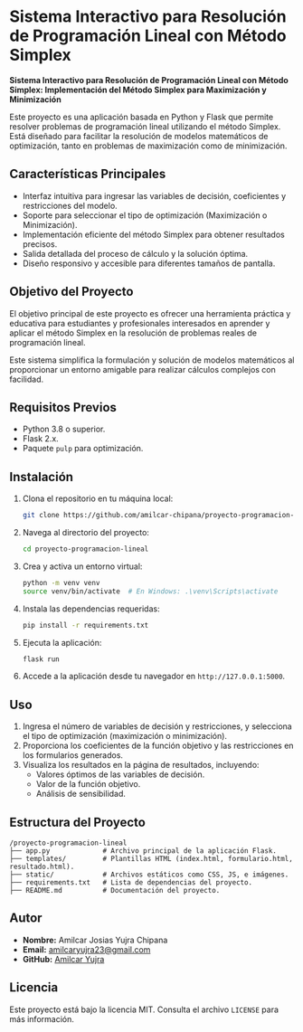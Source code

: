 # **Sistema Interactivo para Resolución de Programación Lineal con Método Simplex**

**Sistema Interactivo para Resolución de Programación Lineal con Método Simplex: Implementación del Método Simplex para Maximización y Minimización**

Este proyecto es una aplicación basada en Python y Flask que permite resolver problemas de programación lineal utilizando el método Simplex. Está diseñado para facilitar la resolución de modelos matemáticos de optimización, tanto en problemas de maximización como de minimización.

## **Características Principales**
- Interfaz intuitiva para ingresar las variables de decisión, coeficientes y restricciones del modelo.
- Soporte para seleccionar el tipo de optimización (Maximización o Minimización).
- Implementación eficiente del método Simplex para obtener resultados precisos.
- Salida detallada del proceso de cálculo y la solución óptima.
- Diseño responsivo y accesible para diferentes tamaños de pantalla.

## **Objetivo del Proyecto**
El objetivo principal de este proyecto es ofrecer una herramienta práctica y educativa para estudiantes y profesionales interesados en aprender y aplicar el método Simplex en la resolución de problemas reales de programación lineal. 

Este sistema simplifica la formulación y solución de modelos matemáticos al proporcionar un entorno amigable para realizar cálculos complejos con facilidad.

## Requisitos Previos

- Python 3.8 o superior.
- Flask 2.x.
- Paquete `pulp` para optimización.

## Instalación

1. Clona el repositorio en tu máquina local:
   ```bash
   git clone https://github.com/amilcar-chipana/proyecto-programacion-lineal.git
   ```

2. Navega al directorio del proyecto:
   ```bash
   cd proyecto-programacion-lineal
   ```

3. Crea y activa un entorno virtual:
   ```bash
   python -m venv venv
   source venv/bin/activate  # En Windows: .\venv\Scripts\activate
   ```

4. Instala las dependencias requeridas:
   ```bash
   pip install -r requirements.txt
   ```

5. Ejecuta la aplicación:
   ```bash
   flask run
   ```

6. Accede a la aplicación desde tu navegador en `http://127.0.0.1:5000`.

## Uso

1. Ingresa el número de variables de decisión y restricciones, y selecciona el tipo de optimización (maximización o minimización).
2. Proporciona los coeficientes de la función objetivo y las restricciones en los formularios generados.
3. Visualiza los resultados en la página de resultados, incluyendo:
   - Valores óptimos de las variables de decisión.
   - Valor de la función objetivo.
   - Análisis de sensibilidad.

## Estructura del Proyecto

```
/proyecto-programacion-lineal
├── app.py             # Archivo principal de la aplicación Flask.
├── templates/         # Plantillas HTML (index.html, formulario.html, resultado.html).
├── static/            # Archivos estáticos como CSS, JS, e imágenes.
├── requirements.txt   # Lista de dependencias del proyecto.
├── README.md          # Documentación del proyecto.
```

## Autor

- **Nombre:** Amilcar Josias Yujra Chipana
- **Email:** amilcaryujra23@gmail.com
- **GitHub:** [Amilcar Yujra](https://github.com/Amilcar06)

## Licencia

Este proyecto está bajo la licencia MIT. Consulta el archivo `LICENSE` para más información.
